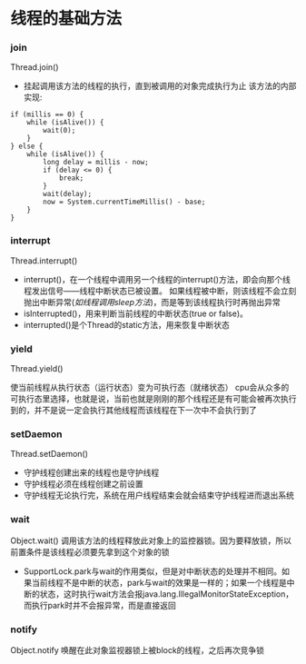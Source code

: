 # 线程的基础方法

### join
Thread.join()
* 挂起调用该方法的线程的执行，直到被调用的对象完成执行为止
该方法的内部实现:
```
if (millis == 0) {
    while (isAlive()) {
        wait(0);
    }
} else {
    while (isAlive()) {
        long delay = millis - now;
        if (delay <= 0) {
            break;
        }
        wait(delay);
        now = System.currentTimeMillis() - base;
    }
}
```

### interrupt
Thread.interrupt()
* interrupt()，在一个线程中调用另一个线程的interrupt()方法，即会向那个线程发出信号——线程中断状态已被设置。
    如果线程被中断，则该线程不会立刻抛出中断异常(*如线程调用sleep方法*)，而是等到该线程执行时再抛出异常
* isInterrupted()，用来判断当前线程的中断状态(true or false)。
* interrupted()是个Thread的static方法，用来恢复中断状态

### yield
Thread.yield()

使当前线程从执行状态（运行状态）变为可执行态（就绪状态）
cpu会从众多的可执行态里选择，也就是说，当前也就是刚刚的那个线程还是有可能会被再次执行到的，并不是说一定会执行其他线程而该线程在下一次中不会执行到了

### setDaemon
Thread.setDaemon()
* 守护线程创建出来的线程也是守护线程
* 守护线程必须在线程创建之前设置
* 守护线程无论执行完，系统在用户线程结束会就会结束守护线程进而退出系统

### wait
Object.wait()
调用该方法的线程释放此对象上的监控器锁。因为要释放锁，所以前置条件是该线程必须要先拿到这个对象的锁
* SupportLock.park与wait的作用类似，但是对中断状态的处理并不相同。如果当前线程不是中断的状态，park与wait的效果是一样的；如果一个线程是中断的状态，这时执行wait方法会报java.lang.IllegalMonitorStateException，而执行park时并不会报异常，而是直接返回

### notify
Object.notify
唤醒在此对象监视器锁上被block的线程，之后再次竞争锁